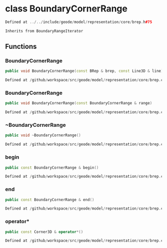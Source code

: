 # class BoundaryCornerRange

```cpp
Defined at ../../include/geode/model/representation/core/brep.h#75
```

```cpp
Inherits from BoundaryRangeIterator
```



## Functions

### BoundaryCornerRange

```cpp
public void BoundaryCornerRange(const BRep & brep, const Line3D & line)
```

```cpp
Defined at /github/workspace/src/geode/model/representation/core/brep.cpp#88
```

### BoundaryCornerRange

```cpp
public void BoundaryCornerRange(const BoundaryCornerRange & range)
```

```cpp
Defined at /github/workspace/src/geode/model/representation/core/brep.cpp#94
```

### ~BoundaryCornerRange

```cpp
public void ~BoundaryCornerRange()
```

```cpp
Defined at /github/workspace/src/geode/model/representation/core/brep.cpp#100
```

### begin

```cpp
public const BoundaryCornerRange & begin()
```

```cpp
Defined at /github/workspace/src/geode/model/representation/core/brep.cpp#102
```

### end

```cpp
public const BoundaryCornerRange & end()
```

```cpp
Defined at /github/workspace/src/geode/model/representation/core/brep.cpp#107
```

### operator*

```cpp
public const Corner3D & operator*()
```

```cpp
Defined at /github/workspace/src/geode/model/representation/core/brep.cpp#112
```



